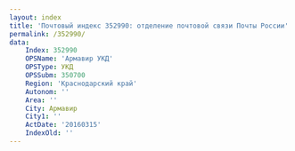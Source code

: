 ```yaml
---
layout: index
title: 'Почтовый индекс 352990: отделение почтовой связи Почты России'
permalink: /352990/
data:
    Index: 352990
    OPSName: 'Армавир УКД'
    OPSType: УКД
    OPSSubm: 350700
    Region: 'Краснодарский край'
    Autonom: ''
    Area: ''
    City: Армавир
    City1: ''
    ActDate: '20160315'
    IndexOld: ''
---
```

